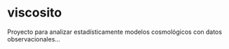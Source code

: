 # viscosito
Proyecto para analizar estadísticamente modelos cosmológicos con datos observacionales... 
